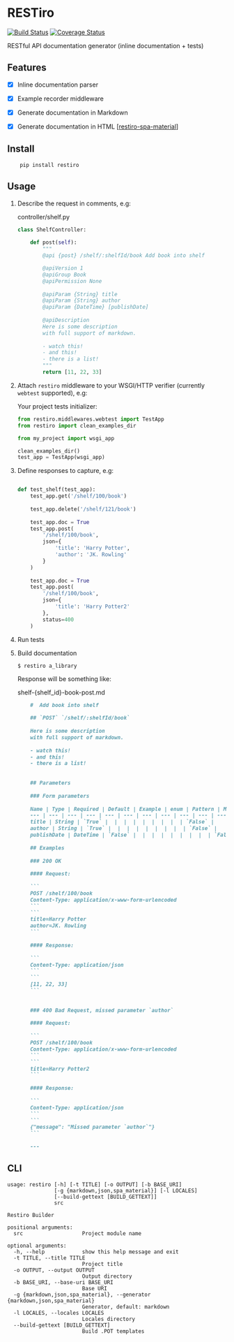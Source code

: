 # RESTiro

[![Build Status](
    https://travis-ci.org/meyt/restiro.svg?branch=master
)](
    https://travis-ci.org/meyt/restiro
) 
[![Coverage Status](
    https://coveralls.io/repos/github/meyt/restiro/badge.svg?branch=master
)](
    https://coveralls.io/github/meyt/restiro?branch=master
)

RESTful API documentation generator (inline documentation + tests)


## Features

- [x] Inline documentation parser
- [x] Example recorder middleware
- [x] Generate documentation in Markdown 
- [x] Generate documentation in HTML 
[[restiro-spa-material](https://github.com/meyt/restiro-spa-material)]


## Install

```
    pip install restiro
```

## Usage

1. Describe the request in comments, e.g:
    
    controller/shelf.py
    ```python
    class ShelfController:
        
        def post(self):
            """
            @api {post} /shelf/:shelfId/book Add book into shelf
    
            @apiVersion 1
            @apiGroup Book
            @apiPermission None
            
            @apiParam {String} title
            @apiParam {String} author
            @apiParam {DateTime} [publishDate]
             
            @apiDescription 
            Here is some description
            with full support of markdown.
            
            - watch this!
            - and this!
            - there is a list!
            """
            return [11, 22, 33]
    ```
    

2. Attach `restiro` middleware to your WSGI/HTTP verifier
    (currently `webtest` supported), e.g:
    
    Your project tests initializer:
    
    ```python
    from restiro.middlewares.webtest import TestApp
    from restiro import clean_examples_dir
    
    from my_project import wsgi_app
    
    clean_examples_dir()
    test_app = TestApp(wsgi_app)
    
    ```

3. Define responses to capture, e.g:

    ```python
    
    def test_shelf(test_app):
        test_app.get('/shelf/100/book')
        
        test_app.delete('/shelf/121/book')
        
        test_app.doc = True
        test_app.post(
            '/shelf/100/book',
            json={
                'title': 'Harry Potter',
                'author': 'JK. Rowling'
            }
        )
        
        test_app.doc = True
        test_app.post(
            '/shelf/100/book',
            json={
                'title': 'Harry Potter2'
            },
            status=400
        )
    ```
        
4. Run tests
5. Build documentation 
    
    ```
    $ restiro a_library
    ```

    Response will be something like: 
    
    shelf-{shelf_id}-book-post.md
    ```markdown
        #  Add book into shelf
        
        ## `POST` `/shelf/:shelfId/book`
        
        Here is some description
        with full support of markdown.
        
        - watch this!
        - and this!
        - there is a list!
        
        
        ## Parameters
        
        ### Form parameters
        
        Name | Type | Required | Default | Example | enum | Pattern | MinLength | MaxLength | Minimum | Maximum | Repeat | Description
        --- | --- | --- | --- | --- | --- | --- | --- | --- | --- | --- | --- | ---
        title | String | `True` |  |  |  |  |  |  |  |  | `False` | 
        author | String | `True` |  |  |  |  |  |  |  |  | `False` | 
        publishDate | DateTime | `False` |  |  |  |  |  |  |  |  | `False` | 
        
        ## Examples
        
        ### 200 OK
        
        #### Request: 
        
        ```
        POST /shelf/100/book
        Content-Type: application/x-www-form-urlencoded
        ```
        ```
        title=Harry Potter
        author=JK. Rowling
        ```
        
        #### Response: 
        
        ```
        Content-Type: application/json
        ```
        ```
        [11, 22, 33]
        ```
        
        
        ### 400 Bad Request, missed parameter `author`
        
        #### Request: 
        
        ```
        POST /shelf/100/book
        Content-Type: application/x-www-form-urlencoded
        ```
        ```
        title=Harry Potter2
        ```
        
        #### Response: 
        
        ```
        Content-Type: application/json
        ```
        ```
        {"message": "Missed parameter `author`"}
        ```
        
        ---
    ```
    
    
## CLI

```
usage: restiro [-h] [-t TITLE] [-o OUTPUT] [-b BASE_URI]
               [-g {markdown,json,spa_material}] [-l LOCALES]
               [--build-gettext [BUILD_GETTEXT]]
               src

Restiro Builder

positional arguments:
  src                   Project module name

optional arguments:
  -h, --help            show this help message and exit
  -t TITLE, --title TITLE
                        Project title
  -o OUTPUT, --output OUTPUT
                        Output directory
  -b BASE_URI, --base-uri BASE_URI
                        Base URI
  -g {markdown,json,spa_material}, --generator {markdown,json,spa_material}
                        Generator, default: markdown
  -l LOCALES, --locales LOCALES
                        Locales directory
  --build-gettext [BUILD_GETTEXT]
                        Build .POT templates
```
